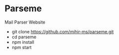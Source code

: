 # Parseme
Mail Parser Website


- git clone https://github.com/mihir-ms/parseme.git
- cd parseme
- npm install
- npm start

